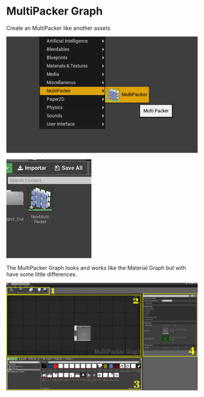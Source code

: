 # MultiPacker Graph

Create an MultiPacker like another assets

![Marketplace](/Images/asset.jpg)

![Marketplace](/Images/assetMP.jpg)

The MultiPacker Graph looks and works like the Material Graph but with have some little differences.

![Marketplace](/Images/graph.jpg)
